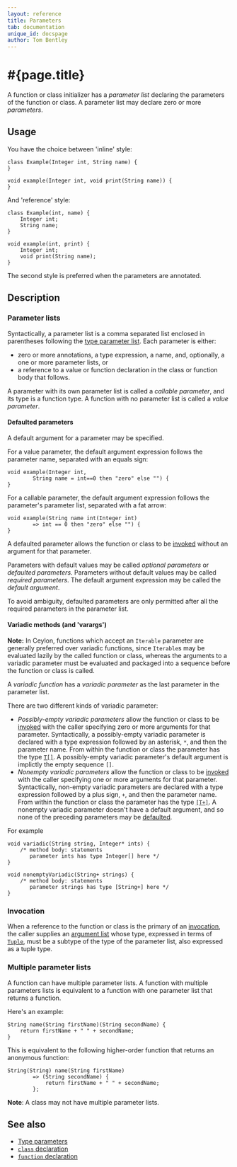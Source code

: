 ```yaml
---
layout: reference
title: Parameters
tab: documentation
unique_id: docspage
author: Tom Bentley
---
```


# #{page.title}

A function or class initializer has a *parameter list* declaring the parameters 
of the function or class. A parameter list may declare zero or more *parameters*.

## Usage

You have the choice between 'inline' style:

<!-- try: -->
    class Example(Integer int, String name) {
    }
    
    void example(Integer int, void print(String name)) {
    }

And 'reference' style:

<!-- try: -->
    class Example(int, name) {
        Integer int;
        String name;
    }
    
    void example(int, print) {
        Integer int;
        void print(String name);
    }

The second style is preferred when the parameters are annotated.

## Description

### Parameter lists

Syntactically, a parameter list is a comma separated list enclosed in parentheses 
following the [type parameter list](../type-parameters). Each parameter is either:

- zero or more annotations, a type expression, a name, and, optionally, a 
  one or more parameter lists, or
- a reference to a value or function declaration in the class or function body 
  that follows.

A parameter with its own parameter list is called a _callable parameter_, and
its type is a function type. A function with no parameter list is called a
_value parameter_.

#### Defaulted parameters

A default argument for a parameter may be specified. 

For a value parameter, the default argument expression follows the parameter 
name, separated with an equals sign:

<!-- try: -->
    void example(Integer int, 
            String name = int==0 then "zero" else "") {
    }

For a callable parameter, the default argument expression follows the 
parameter's parameter list, separated with a fat arrow:

    void example(String name int(Integer int) 
            => int == 0 then "zero" else "") {
    }

A defaulted parameter allows the function or class to be 
[invoked](../../expression/invocation) without an argument for that parameter. 

Parameters with default values may be called  *optional parameters* or 
*defaulted parameters*. Parameters without default values may be called
*required parameters*. The default argument expression may be called the 
*default argument*.

To avoid ambiguity, defaulted parameters are only permitted after all the 
required parameters in the parameter list.

#### Variadic methods (and 'varargs')

**Note:** In Ceylon, functions which accept an `Iterable` parameter are 
generally preferred over variadic functions, since `Iterable`s may be 
evaluated lazily by the called function or class, whereas the arguments 
to a variadic parameter must be evaluated and packaged into a sequence 
before the function or class is called.

A *variadic function* has a *variadic parameter* as the last parameter 
in the parameter list. 

There are two different kinds of variadic parameter:

* _Possibly-empty variadic parameters_ allow the function or class to be 
  [invoked](../../expression/invocation) with the caller specifying zero 
  or more arguments for that parameter. Syntactically, a possibly-empty 
  variadic parameter is declared with a type expression followed by an
  asterisk, `*`, and then the parameter name.
  From within the function or class the parameter has the type [`T[]`](../type#Sequential).
  A possibly-empty variadic parameter's default argument is implictly 
  the empty sequence `[]`.
* _Nonempty variadic parameters_ allow the function or class to be
  [invoked](../../expression/invocation) with the caller specifying one 
  or more arguments for that parameter.  Syntactically, non-empty 
  variadic parameters are declared with a type expression followed by a 
  plus sign, `+`, and then the parameter name.
  From within the function or class the parameter has the type [`[T+]`](../type#Sequence).
  A nonempty variadic parameter doesn't have a default argument, and so
  none of the preceding parameters may be [defaulted](#defaulted_parameters).

For example

<!-- try: -->
    void variadic(String string, Integer* ints) {
        /* method body: statements 
           parameter ints has type Integer[] here */
    }

<!-- try: -->
    void nonemptyVariadic(String+ strings) {
        /* method body: statements 
           parameter strings has type [String+] here */
    }

### Invocation

When a reference to the function or class is the primary of an
[invocation](../../expression/invocation), the caller supplies an 
[argument list](../../expression/argument-list) whose type, expressed 
in terms of [`Tuple`](#{site.urls.apidoc_current}/Tuple.type.html),
must be a subtype of the type of the parameter list, also expressed 
as a tuple type.

### Multiple parameter lists

A function can have multiple parameter lists. A function with multiple
parameters lists is equivalent to a function with one parameter list
that returns a function.

Here's an example:

<!-- try: -->
    String name(String firstName)(String secondName) {
        return firstName + " " + secondName;
    }
    
This is equivalent to the following higher-order function that returns
an anonymous function:

    String(String) name(String firstName) 
            => (String secondName) {
                return firstName + " " + secondName;
            };

**Note**: A class may not have multiple parameter lists.

## See also

* [Type parameters](../type-parameters)
* [`class` declaration](../../type/class)
* [`function` declaration](../function/) 
